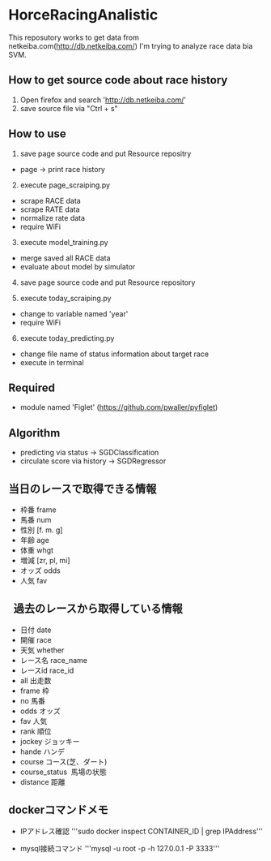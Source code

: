 # HorceRacingAnalistic

This reposutory works to get data from netkeiba.com(http://db.netkeiba.com/)
I'm trying to analyze race data bia SVM.

## How to get source code about race history

1. Open firefox and search 'http://db.netkeiba.com/'
2. save source file via "Ctrl + s"

## How to use

1. save page source code and put Resource repositry

  + page -> print race history

2. execute page_scraiping.py

  + scrape RACE data
  + scrape RATE data
  + normalize rate data
  + require WiFi


3. execute model_training.py

  + merge saved all RACE data
  + evaluate about model by simulator

4. save page source code and put Resource repository

5. execute today_scraiping.py

  + change to variable named 'year'
  + require WiFi

6. execute today_predicting.py

  + change file name of status information about target race
  + execute in terminal



## Required

  + module named 'Figlet'  (https://github.com/pwaller/pyfiglet)


## Algorithm
  + predicting via status -> SGDClassification
  + circulate score via history -> SGDRegressor


## 当日のレースで取得できる情報
  + 枠番  frame
  + 馬番  num
  + 性別  [f. m. g]
  + 年齢  age
  + 体重  whgt
  + 増減  [zr, pl, mi]
  + オッズ odds
  + 人気  fav

##   過去のレースから取得している情報
  + 日付  date
  + 開催  race
  + 天気  whether
  + レース名  race_name
  + レースid    race_id
  + all 出走数
  + frame 枠
  + no  馬番
  + odds  オッズ
  + fav 人気
  + rank  順位
  + jockey  ジョッキー
  + hande ハンデ
  + course コース(芝、ダート)
  + course_status  馬場の状態
  + distance  距離

## dockerコマンドメモ
+ IPアドレス確認
'''sudo docker inspect CONTAINER_ID | grep IPAddress'''

+ mysql接続コマンド
'''mysql -u root -p -h 127.0.0.1 -P 3333'''
